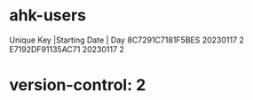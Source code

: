# ahk-users
Unique Key        |Starting Date | Day
8C7291C7181F5BES   20230117        2
E7192DF91135AC71   20230117        2
# version-control: 2
